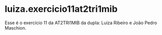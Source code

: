 # luiza.exercicio11at2tri1mib
Esse é o exercício 11 da AT2TRI1MIB da dupla: Luiza Ribeiro e João Pedro Maschion.
